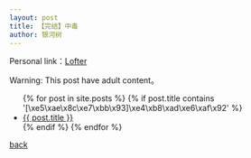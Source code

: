 ```yaml
---
layout: post
title: 【完结】中毒
author: 银河树
---
```


Personal link：[Lofter](https://yinheshu.lofter.com/)

Warning: This post have adult content。

<ul>
  {% for post in site.posts %}
    {% if post.title contains '[\xe5\xae\x8c\xe7\xbb\x93]\xe4\xb8\xad\xe6\xaf\x92' %}
      <li>
        <a href="{{ post.url }}">{{ post.title }}</a>
      </li>
    {% endif %}
  {% endfor %}
</ul>


[back](https://allforyanchen.github.io/)
